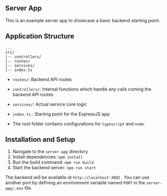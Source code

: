 ## Server App
This is an example server app to showcase a basic backend starting point.

## Application Structure

```
...
src/
|-- controllers/
|-- routes/
|-- services/
|-- index.ts
```


- `routes/`: Backend API routes

- `controllers/`: Internal functions which handle any calls coming the backend API routes

- `services/`: Actual service core logic

- `index.ts` : Starting point for the ExpressJS app

- The root folder contains configurations for `typescript` and `node`.


## Installation and Setup

1. Navigate to the `server-app` directory
2. Install dependencies: `npm install`
3. Run the build command: `npm run build`
4. Start the backend server: `npm run start`

The backend will be available at `http://localhost:3002` . You can use another port by defining an environment variable named `PORT` in the `server-app/.env` file.